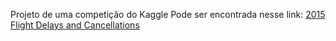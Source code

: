 Projeto de uma competição do Kaggle
Pode ser encontrada nesse link: <a href = "https://www.kaggle.com/usdot/flight-delays">2015 Flight Delays and Cancellations</a>
